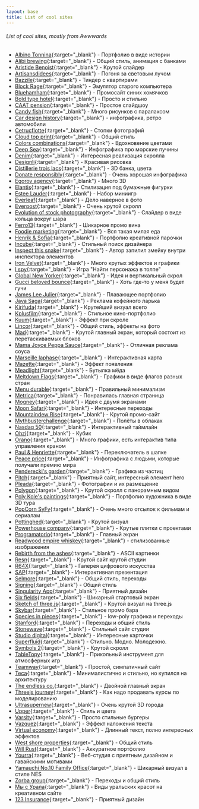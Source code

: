 ```yaml
---
layout: base
title: List of cool sites
---
```


###### List of cool sites, mostly from Awwwards

* [Albino Tonnina](https://albinotonnina.com/){:target="_blank"} - Портфолио в виде истории
* [Alibi brewing](https://alibibrewing.co.nz/){:target="_blank"} - Общий стиль, анимация с банками
* [Aristide Benoist](https://www.aristidebenoist.com/){:target="_blank"} - Крутой слайдер
* [Artisansdidees](https://www.artisansdidees.com/en){:target="_blank"} - Погоня за световым лучом
* [Bazzile](https://bazzile.ch/users){:target="_blank"} - Тиндер с квартирами
* [Block Rage](https://blockrage.pgs-soft.com/){:target="_blank"} - Эмулятор старого компьютера
* [Bluehamham](https://bluehamham.com/){:target="_blank"} - Промосайт синих хомячков
* [Bold type hotel](https://theboldtypehotel.com/){:target="_blank"} - Просто и стильно
* [CAAT pension](https://www.caatpension.ca/year-in-review-2020/en/){:target="_blank"} - Простое слайдшоу
* [Candy fish](https://candy.fish/){:target="_blank"} - Много рисунков с паралаксом
* [Car design history](https://www.cardesignhistory.com/){:target="_blank"} - инфографика, ретро автомобили
* [Cetrucflotte](https://cetrucflotte.com/){:target="_blank"} - Стопки фотографий
* [Cloud top print](https://www.cloudtoprint.co.uk/){:target="_blank"} - Общий стиль
* [Colors combinations](https://colors.combinations.obys.agency/){:target="_blank"} - Вдохновение цветами
* [Deep Sea](https://neal.fun/deep-sea/){:target="_blank"} - Инфографика про морские пучины
* [Denim](https://www.lyst.com/denim-report){:target="_blank"} - Интересная реализация скролла
* [Designli](https://designli.co/){:target="_blank"} - Красивая рисовка
* [Distillerie trois lacs](https://distillerietroislacs.ca/){:target="_blank"} - 3D банка, цвета
* [Donate responsibly](https://donateresponsibly.org/){:target="_blank"} - Очень хорошая инфографика
* [Egorov agency](https://ar.egorovagency.com/){:target="_blank"} - Много 3D
* [Elantis](https://pret-travaux-amenagement.elantis.be/fr){:target="_blank"} - Стилизация под бумажные фигурки
* [Estee Lauder](https://www.esteelauderanrcade.com/en-us/hub/){:target="_blank"} - Набор миниигр
* [Everleaf](https://www.everleafdrinks.com/){:target="_blank"} - Дело наверное в фото
* [Everpost](https://www.start.everpost.com/){:target="_blank"} - Очень крутой скролл
* [Evolution of stock photography](https://evolution.depositphotos.com/){:target="_blank"} - Слайдер в виде кольца вокруг шара
* [Ferro13](https://ferro13.it/it){:target="_blank"} - Шикарное промо вина
* [Foodie marketing](https://www.foodie-marketing.com.au/){:target="_blank"} - Вся такая милая еда
* [Henrik & Sofia](https://henrikandsofia.com/){:target="_blank"} - Портфолио креативной парочки
* [Incube](https://designer.incube.agency/){:target="_blank"} - Стильный поиск дизайнера
* [Inspect this snake](https://matthewrayfield.com/goodies/inspect-this-snake/){:target="_blank"} - Автор запилил змейку внутри инспектора элементов
* [Iron Velvet](https://ironvelvet.studio/){:target="_blank"} - Много крутых эффектов и графики
* [I spy](https://ispy.heihei.resn.co/){:target="_blank"} - Игра "Найти персонажа в толпе" 
* [Global New Yorker](https://globalnewyorker.com/){:target="_blank"} - Идея и вертикальный скрол
* [Gucci beloved bounce](https://guccibelovedbounce.gucci.com/){:target="_blank"} - Хоть где-то у меня будет гучи
* [James Lee Julier](https://www.jamesleejulier.com/){:target="_blank"} - Плавающее портфолио 
* [Java Saga](https://javasagacoffee.com/){:target="_blank"} - Реклама кофейного ларька
* [Kirifuda](https://kirifuda.co.jp/){:target="_blank"} - Крутейший визуал всего
* [Kplusfilm](https://kplusfilm.com/){:target="_blank"} - Стильное кино-портфолио
* [Kuum](https://www.kuum.jp/){:target="_blank"} - Эффект при скроле 
* [Lincor](https://lincorwatches.com/en/){:target="_blank"} - Общий стиль, эффекты на фото
* [Mad](https://mad.ac/){:target="_blank"} - Крутой главный экран, который состоит из перетаскиваемых блоков
* [Mama Joyce Peppa Sauce](https://www.peppasauce.love/){:target="_blank"} - Отличная реклама соуса
* [Marseille laphase](https://marseille.laphase5.com/en){:target="_blank"} - Интерактивная карта
* [Mazette](https://www.mazette.co/){:target="_blank"} - Эффект появления
* [Meadlight](https://meadlight.com/en){:target="_blank"} - Бутылка мёда
* [Meltdown Flags](https://www.meltdownflags.org/){:target="_blank"} - Графики в виде флагов разных стран
* [Menu durable](https://menudurable.ca/en/){:target="_blank"} - Правильный минимализм
* [Metrica](https://www.metrica.us/){:target="_blank"} - Понравилась главная страница
* [Mogney](https://mogney.com/){:target="_blank"} - Идея с двумя экранами
* [Moon Safari](https://www.moonsafari.archi/projets/){:target="_blank"} - Интересные переходы
* [Mountaindew Rise](https://www.mountaindewrise.com/){:target="_blank"} - Крутой промо-сайт
* [Mythbusterchallenge](https://www.mythbusterchallenge.com/){:target="_blank"} - Полёты в облаках
* [Nasdaq 50](https://www.nasdaq50.com/stories/){:target="_blank"} - Интерактивный таймлайн
* [Ohzi](https://ohzi.io/){:target="_blank"} - Кубик
* [Orano](https://www.orano.group/experience/innovation/en/menu){:target="_blank"} - Много графики, есть интерактив типа управления краном
* [Paul & Henriette](https://paulethenriette.com/){:target="_blank"} - Переключатель в шапке
* [Peace price](https://peaceprizelaureates.nobelpeacecenter.org/en){:target="_blank"} - Инфографика с людьми, которые получали премию мира
* [Penderecki's garden](https://pendereckisgarden.pl/en){:target="_blank"} - Графика из частиц
* [Pitch](https://pitch.com/){:target="_blank"} - Приятный сайт, интересный элемент hero
* [Pleada](https://pleada.shop/zhnavasilevskom){:target="_blank"} - Фотографии и их размещение
* [Polygon](https://polygondesign.com.au/){:target="_blank"} - Крутой скролл с панорамным видом
* [Poly Kole's paintings](https://pollykole.com/){:target="_blank"} - Портфолио художника в виде 3D тура
* [PopCorn SyFy](https://popcorn-syfy.com/){:target="_blank"} - Очень много отсылок к фильмам и сериалам
* [Pottinghed](https://pottingshed.com/){:target="_blank"} - Крутой визуал
* [Powerhouse company](https://www.powerhouse-company.com/){:target="_blank"} - Крутые плитки с проектами
* [Programatorio](https://programatorio.com/en){:target="_blank"} - Главный экран
* [Readwood empire whiskey](https://earthmonth.redwoodempirewhiskey.com/){:target="_blank"} - стилизованные изображения
* [Rebirth from the ashes](https://rebirthfromtheashes.com/){:target="_blank"} - ASCII картинки
* [Resn](https://www.resn.co.nz/){:target="_blank"} - Крутой сайт крутой студии
* [R64X](https://r64x.com/){:target="_blank"} - Галерея цифрового искусства
* [SAP](https://www.sap.com/dmc/exp/2020-07-design-to-operate){:target="_blank"} - Интерактивная презентация
* [Selmore](https://selmore.com/en/){:target="_blank"} - Общий стиль, переходы
* [Signing](https://signing.co.jp/){:target="_blank"} - Общий стиль
* [Singularity App](https://singularity-app.com/ru/#promo-screen){:target="_blank"} - Приятный дизайн
* [Six fields](https://www.sixfields.com/){:target="_blank"} - Шикарный стартовый экран
* [Sketch of three.js](https://ykob.github.io/sketch-threejs/){:target="_blank"} - Крутой визуал на three.js
* [Skybar](https://skybar.ebc.redhat.com/){:target="_blank"} - Стильное промо бара
* [Species in pieces](http://species-in-pieces.com/#){:target="_blank"} - low-poly графика и переходы
* [Stanford](https://stanford.kiev.ua/){:target="_blank"} - Переходы и общий стиль
* [Stonewave](https://www.stonewave.net/){:target="_blank"} - Стильный сайт студии
* [Studio digital](https://www.studiodigital.at/){:target="_blank"} - Интересные карточки
* [Superfluid](https://getsuperfluid.com/){:target="_blank"} - Стильно. Модно. Молодежно.
* [Symbols 2](https://symbols.designessentials.co/){:target="_blank"} - Крутой скролл
* [TableTopy](https://tabletopy.com/){:target="_blank"} - Прикольный инструмент для атмосферных игр
* [Teamway](https://teamway.io/){:target="_blank"} - Простой, симпатичный сайт
* [Teca](https://teca.ee/){:target="_blank"} - Минималистично и стильно, но купился на архитектуру
* [The endless co.](https://theendless.co/){:target="_blank"} - Двойной главный экран
* [Threejs journey](https://threejs-journey.xyz/){:target="_blank"} - Как надо продавать курсы по моделированию
* [Ultrasupernew](https://ultrasupernew.com/){:target="_blank"} - Очень крутой 3D города
* [Upper](https://uppertodo.com/){:target="_blank"} - Стиль и цвета 
* [Varsity](https://www.varsity.com.au/){:target="_blank"} - Просто стильные бургеры 
* [Vazquez](https://www.vazquez.nl/){:target="_blank"} - Эффект наложения текста
* [Virtual economy](https://atelier.net/virtual-economy/){:target="_blank"} - Длинный текст, полно интересных эффектов
* [West shore properties](https://borelliteam.com/home/){:target="_blank"} - Общий стиль
* [Will Rust](https://www.willrust.co/){:target="_blank"} - Аккуратное портфолио
* [Yourra](https://yourra.fr/){:target="_blank"} - Веб-студия с приятным дизайном и гавайскими мотивами
* [Yamauchi No.10 Family Office](https://y-n10.com/){:target="_blank"} - Шикарный визуал в стиле NES
* [Zorba group](https://zorba-group.com/en/){:target="_blank"} - Переходы и общий стиль
* [Мы с Урала](https://xn-----8kca8cc4agt0f.xn--p1ai/){:target="_blank"} - Виды уральских красот на креативном сайте
* [123 Insurance](https://www.123.ie/){:target="_blank"} - Приятный дизайн
